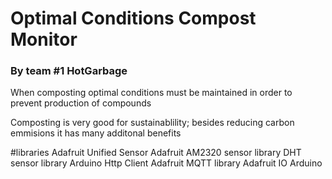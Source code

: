 # Optimal Conditions Compost Monitor  
### By team #1 HotGarbage

When composting optimal conditions must be maintained in order to prevent production of compounds 

Composting is very good for sustainablility; besides reducing carbon emmisions it has many additonal benefits



#libraries
Adafruit Unified Sensor
Adafruit AM2320 sensor library
DHT sensor library
Arduino Http Client
Adafruit MQTT library
Adafruit IO Arduino
